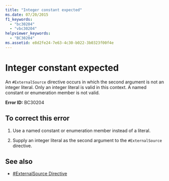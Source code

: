 ```yaml
---
title: "Integer constant expected"
ms.date: 07/20/2015
f1_keywords: 
  - "bc30204"
  - "vbc30204"
helpviewer_keywords: 
  - "BC30204"
ms.assetid: e8d2fe24-7e63-4c30-b022-3b0323f00f4e
---
```

# Integer constant expected
An `#ExternalSource` directive occurs in which the second argument is not an integer literal. Only an integer literal is valid in this context. A named constant or enumeration member is not valid.  
  
 **Error ID:** BC30204  
  
## To correct this error  
  
1. Use a named constant or enumeration member instead of a literal.  
  
2. Supply an integer literal as the second argument to the `#ExternalSource` directive.  
  
## See also

- [#ExternalSource Directive](../language-reference/directives/externalsource-directive.md)
